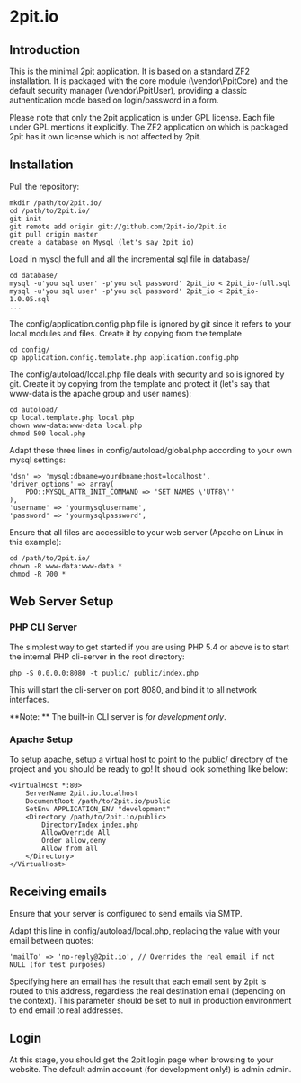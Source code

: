 2pit.io
=======

Introduction
------------
This is the minimal 2pit application. It is based on a standard ZF2 installation. It is packaged with the core module (\vendor\PpitCore) and the default security manager (\vendor\PpitUser), providing a classic authentication mode based on login/password in a form.

Please note that only the 2pit application is under GPL license. Each file under GPL mentions it explicitly. The ZF2 application on which is packaged 2pit has it own license which is not affected by 2pit.

Installation
------------

Pull the repository:

	mkdir /path/to/2pit.io/
    cd /path/to/2pit.io/
	git init    
    git remote add origin git://github.com/2pit-io/2pit.io
    git pull origin master
    create a database on Mysql (let's say 2pit_io)

Load in mysql the full and all the incremental sql file in database/

	cd database/
	mysql -u'you sql user' -p'you sql password' 2pit_io < 2pit_io-full.sql
	mysql -u'you sql user' -p'you sql password' 2pit_io < 2pit_io-1.0.05.sql
	...

The config/application.config.php file is ignored by git since it refers to your local modules and files. Create it by copying from the template

	cd config/
	cp application.config.template.php application.config.php

The config/autoload/local.php file deals with security and so is ignored by git. Create it by copying from the template and protect it (let's say that www-data is the apache group and user names):

	cd autoload/
	cp local.template.php local.php
	chown www-data:www-data local.php
	chmod 500 local.php

Adapt these three lines in config/autoload/global.php according to your own mysql settings:

    'dsn' => 'mysql:dbname=yourdbname;host=localhost',
    'driver_options' => array(
        PDO::MYSQL_ATTR_INIT_COMMAND => 'SET NAMES \'UTF8\''
    ),
    'username' => 'yourmysqlusername',
    'password' => 'yourmysqlpassword',

Ensure that all files are accessible to your web server (Apache on Linux in this example):
    
    cd /path/to/2pit.io/
    chown -R www-data:www-data *
    chmod -R 700 *

Web Server Setup
----------------

### PHP CLI Server

The simplest way to get started if you are using PHP 5.4 or above is to start the internal PHP cli-server in the root directory:

    php -S 0.0.0.0:8080 -t public/ public/index.php

This will start the cli-server on port 8080, and bind it to all network
interfaces.

**Note: ** The built-in CLI server is *for development only*.

### Apache Setup

To setup apache, setup a virtual host to point to the public/ directory of the
project and you should be ready to go! It should look something like below:

    <VirtualHost *:80>
        ServerName 2pit.io.localhost
        DocumentRoot /path/to/2pit.io/public
        SetEnv APPLICATION_ENV "development"
        <Directory /path/to/2pit.io/public>
            DirectoryIndex index.php
            AllowOverride All
            Order allow,deny
            Allow from all
        </Directory>
    </VirtualHost>

Receiving emails
----------------

Ensure that your server is configured to send emails via SMTP.

Adapt this line in config/autoload/local.php, replacing the value with your email between quotes:

    'mailTo' => 'no-reply@2pit.io', // Overrides the real email if not NULL (for test purposes)
    
Specifying here an email has the result that each email sent by 2pit is routed to this address, regardless the real destination email (depending on the context). This parameter should be set to null in production environment to end email to real addresses.

Login
-----

At this stage, you should get the 2pit login page when browsing to your website. The default admin account (for development only!) is admin admin.
